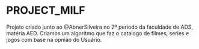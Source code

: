 # PROJECT_MILF
Projeto criado junto ao @AbnerSilveira no 2º periodo da faculdade de ADS, matéria AED.
Criamos um algoritmo que faz o catalogo de filmes, series e jogos com base na opnião do Usuário.
